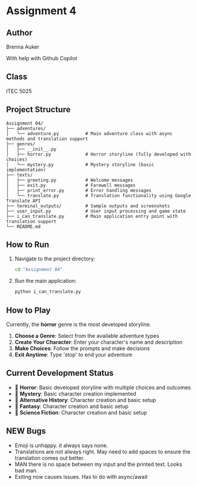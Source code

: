 # Assignment 4

## Author
Brenna Auker

With help with Github Copilot

## Class
ITEC 5025

## Project Structure

```
Assignment 04/
├── adventures/
│   └── adventure.py          # Main adventure class with async methods and translation support
├── genres/
│   ├── __init__.py
│   ├── horror.py             # Horror storyline (fully developed with choices)
│   └── mystery.py            # Mystery storyline (basic implementation)
├── texts/
│   ├── greeting.py           # Welcome messages
│   ├── exit.py               # Farewell messages
│   ├── print_error.py        # Error handling messages
│   └── translate.py          # Translation functionality using Google Translate API
├── terminal_outputs/         # Sample outputs and screenshots
├── user_input.py             # User input processing and game state
├── i_can_translate.py        # Main application entry point with translation support
└── README.md
```

## How to Run

1. Navigate to the project directory:
   ```bash
   cd "Assignment 04"
   ```

2. Run the main application:
   ```bash
   python i_can_translate.py
   ```

## How to Play

Currently, the **horror** genre is the most developed storyline.

1. **Choose a Genre**: Select from the available adventure types
2. **Create Your Character**: Enter your character's name and description
3. **Make Choices**: Follow the prompts and make decisions
4. **Exit Anytime**: Type 'stop' to end your adventure

## Current Development Status

- 🔧 **Horror**: Basic developed storyline with multiple choices and outcomes
- 🚧 **Mystery**: Basic character creation implemented
- 🚧 **Alternative History**: Character creation and basic setup
- 🚧 **Fantasy**: Character creation and basic setup  
- 🚧 **Science Fiction**: Character creation and basic setup

## NEW Bugs

- Emoji is unhappy. it always says none. 
- Translations are not always right. May need to add spaces to ensure the translation comes out better.
- MAN there is no space between my input and the printed text. Looks bad man.
- Exiting now causes issues. Has to do with async/await
